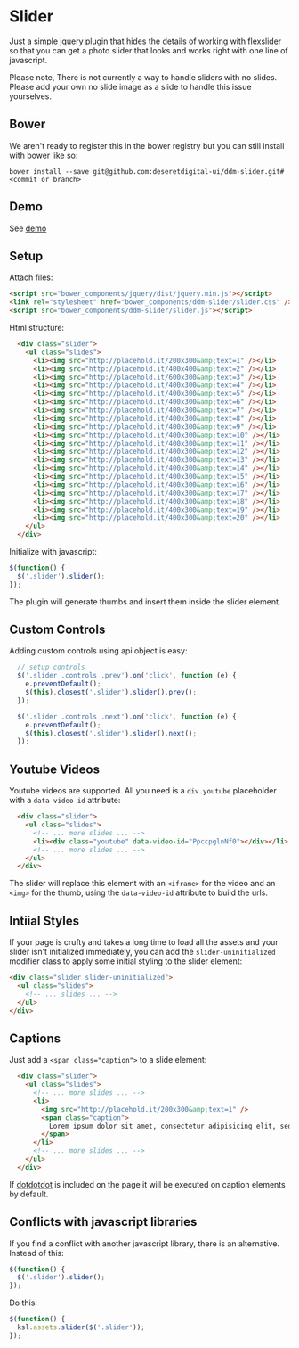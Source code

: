 # Slider

Just a simple jquery plugin that hides the details of working with [flexslider](http://www.woothemes.com/flexslider/)
so that you can get a photo slider that looks and works right with one line of javascript.

Please note, There is not currently a way to handle sliders with no slides. Please add your own no slide image as a slide
to handle this issue yourselves.


## Bower

We aren't ready to register this in the bower registry but you can still install with bower like so:

```shell
bower install --save git@github.com:deseretdigital-ui/ddm-slider.git#<commit or branch>
```


## Demo

See [demo](http://creatives.deseretdigital.com/ksl-assets/build/static/components/slider/index.html)


## Setup

Attach files:

```html
<script src="bower_components/jquery/dist/jquery.min.js"></script>
<link rel="stylesheet" href="bower_components/ddm-slider/slider.css" />
<script src="bower_components/ddm-slider/slider.js"></script>
```

Html structure:

```html
  <div class="slider">
    <ul class="slides">
      <li><img src="http://placehold.it/200x300&amp;text=1" /></li>
      <li><img src="http://placehold.it/400x400&amp;text=2" /></li>
      <li><img src="http://placehold.it/600x300&amp;text=3" /></li>
      <li><img src="http://placehold.it/400x300&amp;text=4" /></li>
      <li><img src="http://placehold.it/400x300&amp;text=5" /></li>
      <li><img src="http://placehold.it/400x300&amp;text=6" /></li>
      <li><img src="http://placehold.it/400x300&amp;text=7" /></li>
      <li><img src="http://placehold.it/400x300&amp;text=8" /></li>
      <li><img src="http://placehold.it/400x300&amp;text=9" /></li>
      <li><img src="http://placehold.it/400x300&amp;text=10" /></li>
      <li><img src="http://placehold.it/400x300&amp;text=11" /></li>
      <li><img src="http://placehold.it/400x300&amp;text=12" /></li>
      <li><img src="http://placehold.it/400x300&amp;text=13" /></li>
      <li><img src="http://placehold.it/400x300&amp;text=14" /></li>
      <li><img src="http://placehold.it/400x300&amp;text=15" /></li>
      <li><img src="http://placehold.it/400x300&amp;text=16" /></li>
      <li><img src="http://placehold.it/400x300&amp;text=17" /></li>
      <li><img src="http://placehold.it/400x300&amp;text=18" /></li>
      <li><img src="http://placehold.it/400x300&amp;text=19" /></li>
      <li><img src="http://placehold.it/400x300&amp;text=20" /></li>
    </ul>
  </div>
```

Initialize with javascript:

```javascript
$(function() {
  $('.slider').slider();
});
```

The plugin will generate thumbs and insert them inside the slider element.


## Custom Controls

Adding custom controls using api object is easy:

```javascript
  // setup controls
  $('.slider .controls .prev').on('click', function (e) {
    e.preventDefault();
    $(this).closest('.slider').slider().prev();
  });

  $('.slider .controls .next').on('click', function (e) {
    e.preventDefault();
    $(this).closest('.slider').slider().next();
  });
```


## Youtube Videos

Youtube videos are supported. All you need is a `div.youtube` placeholder with a `data-video-id` attribute:

```html
  <div class="slider">
    <ul class="slides">
      <!-- ... more slides ... -->
      <li><div class="youtube" data-video-id="PpccpglnNf0"></div></li>
      <!-- ... more slides ... -->
    </ul>
  </div>
```

The slider will replace this element with an `<iframe>` for the video and an `<img>` for the thumb,
using the `data-video-id` attribute to build the urls.


## Intiial Styles

If your page is crufty and takes a long time to load all the assets and your slider isn't initialized
immediately, you can add the `slider-uninitialized` modifier class to apply some initial styling to the slider
element:

```html
<div class="slider slider-uninitialized">
  <ul class="slides">
    <!-- ... slides ... -->
  </ul>
</div>
```


## Captions

Just add a `<span class="caption">` to a slide element:

```html
  <div class="slider">
    <ul class="slides">
      <!-- ... more slides ... -->
      <li>
        <img src="http://placehold.it/200x300&amp;text=1" />
        <span class="caption">
          Lorem ipsum dolor sit amet, consectetur adipisicing elit, sed do eiusmod tempor incididunt ut labore et dolore magna aliqua.
        </span>
      </li>
      <!-- ... more slides ... -->
    </ul>
  </div>
```

If [dotdotdot](http://dotdotdot.frebsite.nl/) is included on the page it will be executed on caption elements by default.



## Conflicts with javascript libraries

If you find a conflict with another javascript library, there is an alternative. Instead of this:

```javascript
$(function() {
  $('.slider').slider();
});
```

Do this:

```javascript
$(function() {
  ksl.assets.slider($('.slider'));
});
```
